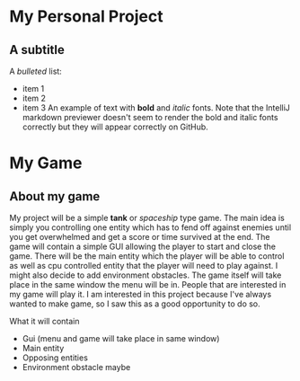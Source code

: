 # My Personal Project

## A subtitle

A *bulleted* list:
- item 1
- item 2
- item 3
An example of text with **bold** and *italic* fonts.  Note that the IntelliJ markdown previewer doesn't seem to render 
the bold and italic fonts correctly but they will appear correctly on GitHub.

# My Game

## About my game

My project will be a simple **tank** or *spaceship* type game. The main idea is simply you controlling one entity which 
has to fend off against enemies until you get overwhelmed and get a score or time survived at the end. The game will 
contain a simple GUI allowing the player to start and close the game. There will be the main entity which the player 
will be able to control as well as cpu controlled entity that the player will need to play against. I might also decide 
to add environment obstacles. The game itself will take place in the same window the menu will be in. People that are 
interested in my game will play it. I am interested in this project because I've always wanted to make game, so I saw 
this as a good opportunity to do so.

What it will contain
- Gui (menu and game will take place in same window)
- Main entity
- Opposing entities
- Environment obstacle maybe


